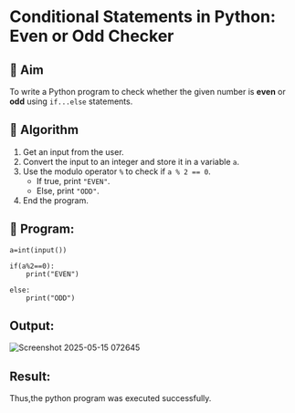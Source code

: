 # Conditional Statements in Python: Even or Odd Checker

## 🎯 Aim
To write a Python program to check whether the given number is **even** or **odd** using `if...else` statements.

## 🧠 Algorithm
1. Get an input from the user.
2. Convert the input to an integer and store it in a variable `a`.
3. Use the modulo operator `%` to check if `a % 2 == 0`.
   - If true, print `"EVEN"`.
   - Else, print `"ODD"`.
4. End the program.

## 🧾 Program:
```
a=int(input())

if(a%2==0):
    print("EVEN")

else:
    print("ODD")
```

## Output:
![Screenshot 2025-05-15 072645](https://github.com/user-attachments/assets/48caaad3-c71a-41bb-8e20-f86e7a81baee)

## Result:
Thus,the python program was executed successfully.
